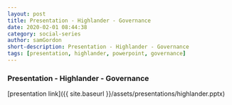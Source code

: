 ```yaml
---
layout: post
title: Presentation - Highlander - Governance
date: 2020-02-01 08:44:38
category: social-series
author: samGordon
short-description: Presentation - Highlander - Governance
tags: [presentation, highlander, powerpoint, governance]
---
```


### Presentation - Highlander - Governance

[presentation link]({{ site.baseurl }}/assets/presentations/highlander.pptx)
